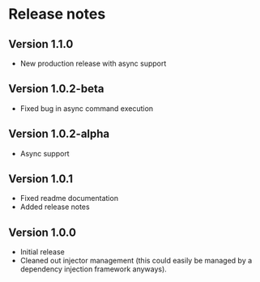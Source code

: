 # Release notes

## Version 1.1.0
- New production release with async support

## Version 1.0.2-beta
- Fixed bug in async command execution

## Version 1.0.2-alpha
- Async support

## Version 1.0.1
- Fixed readme documentation
- Added release notes

## Version 1.0.0
- Initial release
- Cleaned out injector management (this could easily be managed by a dependency injection framework anyways).